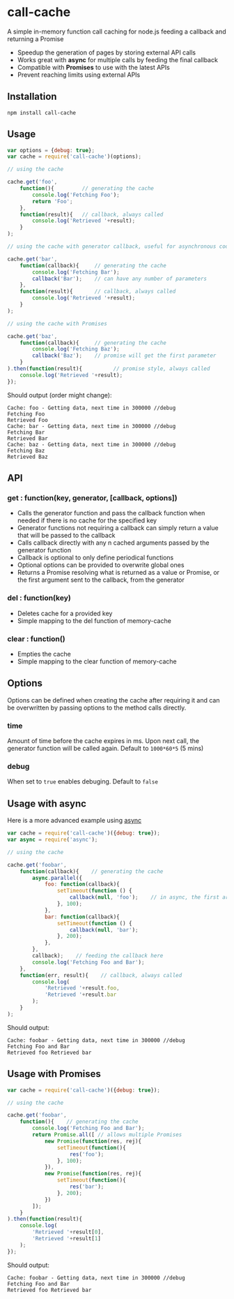 # call-cache
A simple in-memory function call caching for node.js feeding a callback and returning a Promise

* Speedup the generation of pages by storing external API calls
* Works great with **async** for multiple calls by feeding the final callback
* Compatible with **Promises** to use with the latest APIs
* Prevent reaching limits using external APIs

## Installation

    npm install call-cache

## Usage

```javascript
var options = {debug: true};
var cache = require('call-cache')(options);

// using the cache

cache.get('foo',
    function(){         // generating the cache
        console.log('Fetching Foo');
        return 'Foo';
    },
    function(result){   // callback, always called
        console.log('Retrieved '+result);
    }
);

// using the cache with generator callback, useful for asynchronous code

cache.get('bar',
    function(callback){     // generating the cache
        console.log('Fetching Bar');
        callback('Bar');    // can have any number of parameters
    },
    function(result){       // callback, always called
        console.log('Retrieved '+result);
    }
);

// using the cache with Promises

cache.get('baz',
    function(callback){     // generating the cache
        console.log('Fetching Baz');
        callback('Baz');    // promise will get the first parameter
    }
).then(function(result){          // promise style, always called
    console.log('Retrieved '+result);
});
```

Should output (order might change):

    Cache: foo - Getting data, next time in 300000 //debug
    Fetching Foo
    Retrieved Foo
    Cache: bar - Getting data, next time in 300000 //debug
    Fetching Bar
    Retrieved Bar
    Cache: baz - Getting data, next time in 300000 //debug
    Fetching Baz
    Retrieved Baz

## API

### get : function(key, generator, [callback, options])

* Calls the generator function and pass the callback function when needed if there is no cache for the specified key
* Generator functions not requiring a callback can simply return a value that will be passed to the callback
* Calls callback directly with any n cached arguments passed by the generator function
* Callback is optional to only define periodical functions
* Optional options can be provided to overwrite global ones
* Returns a Promise resolving what is returned as a value or Promise, or the first argument sent to the callback, from the generator

### del : function(key)

* Deletes cache for a provided key
* Simple mapping to the del function of memory-cache

### clear : function()

* Empties the cache
* Simple mapping to the clear function of memory-cache

## Options

Options can be defined when creating the cache after requiring it and can be overwritten by passing options to the method calls directly.

### time
Amount of time before the cache expires in ms. Upon next call, the generator function will be called again. Default to `1000*60*5` (5 mins)

### debug
When set to `true` enables debuging. Default to `false`

## Usage with async

Here is a more advanced example using [async](https://www.npmjs.com/package/async)

```javascript
var cache = require('call-cache')({debug: true});
var async = require('async');

// using the cache

cache.get('foobar',
    function(callback){    // generating the cache
        async.parallel({
            foo: function(callback){
                setTimeout(function () {
                    callback(null, 'foo');    // in async, the first argument is for errors
                }, 100);
            },
            bar: function(callback){
                setTimeout(function () {
                    callback(null, 'bar');
                }, 200);
            },
        },
        callback);    // feeding the callback here
        console.log('Fetching Foo and Bar');
    },
    function(err, result){    // callback, always called
        console.log(
            'Retrieved '+result.foo,
            'Retrieved '+result.bar
        );
    }
);
```

Should output:

    Cache: foobar - Getting data, next time in 300000 //debug
    Fetching Foo and Bar
    Retrieved foo Retrieved bar

## Usage with Promises

```javascript
var cache = require('call-cache')({debug: true});

// using the cache

cache.get('foobar',
    function(){    // generating the cache
        console.log('Fetching Foo and Bar');
        return Promise.all([ // allows multiple Promises
            new Promise(function(res, rej){
                setTimeout(function(){
                    res('foo');
                }, 100);
            }),
            new Promise(function(res, rej){
                setTimeout(function(){
                    res('bar');
                }, 200);
            })
        ]);
    }
).then(function(result){
    console.log(
        'Retrieved '+result[0],
        'Retrieved '+result[1]
    );
});
```

Should output:

    Cache: foobar - Getting data, next time in 300000 //debug
    Fetching Foo and Bar
    Retrieved foo Retrieved bar
